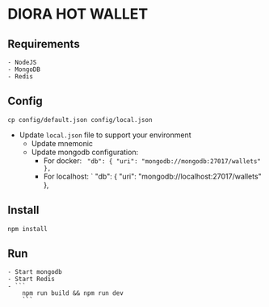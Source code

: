 # DIORA HOT WALLET

## Requirements
    - NodeJS
    - MongoDB
    - Redis

## Config
```
cp config/default.json config/local.json
```
- Update `local.json` file to support your environment
  - Update mnemonic
  - Update mongodb configuration:
      - For docker:
      `  "db": {
      "uri": "mongodb://mongodb:27017/wallets"
      },
    `
      - For localhost: 
      `
      "db": {
      "uri": "mongodb://localhost:27017/wallets"
    },
   

## Install
```
npm install
```

## Run
    - Start mongodb
    - Start Redis
    - ```
        npm run build && npm run dev
        ```
